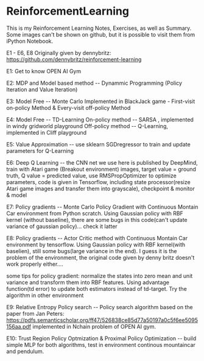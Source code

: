 # ReinforcementLearning

This is my Reinforcement Learning Notes, Exercises, as well as Summary. Some images can't be shown on github, but it is possible to visit them from iPython Notebook.

E1 - E6, E8 Originally given by dennybritz: https://github.com/dennybritz/reinforcement-learning

E1: Get to know OPEN AI Gym 

E2: MDP and Model based method -- Dynammic Programming (Policy Iteration and Value Iteration)

E3: Model Free -- Monte Carlo 
    Implemented in BlackJack game - First-visit on-policy Method & Every-visit off-policy Method

E4: Model Free -- TD-Learning
    On-policy method -- SARSA , implemented in windy gridworld playground
    Off-policy method -- Q-Learning, implemented in Cliff playground
    
E5: Value Approximation -- use sklearn SGDregressor to train and update parameters for Q-Learning


E6: Deep Q Learning -- the CNN net we use here is published by DeepMind, train with Atari game (Breakout environment) images, target value = ground truth, Q value = predicted value, use RMSPropOptimizer to optimize parameters, code is given in Tensorflow, including state processor(resize Atari game images and transfer them into grayscale), checkpoint & monitor & model

E7: Policy gradients -- Monte Carlo Policy Gradient with Continuous Montain Car environment from Python scratch. Using Gaussian policy with RBF kernel (without baseline), there are some bugs in this code(can't update variance of gaussian policy)... check it latter

E8: Policy gradients -- Actor Critic method with Continuous Montain Car environment by tensorflow. Using Gaussian policy with RBF kernel(with baselien), still some bugs(large variance in the end). I guess it is the problem of the environment, the original code given by denny britz doesn't work properly either.... 

some tips for policy gradient: normalize the states into zero mean and unit variance and transform them into RBF features. Using advantage function(td error) to update both estimators instead of td-target. Try the algorithm in other environment

E9: Relative Entropy Policy search -- Policy search algorithm based on the paper from Jan Peters: https://pdfs.semanticscholar.org/ff47/526838ce85d77a50197a0c5f6ee5095156aa.pdf implemented in Nchain problem of OPEN AI gym.

E10: Trust Region Policy Optmization & Proximal Policy Optimization -- build simple MLP for both algorithms, test in environment continous mountaincar and pendulum.

